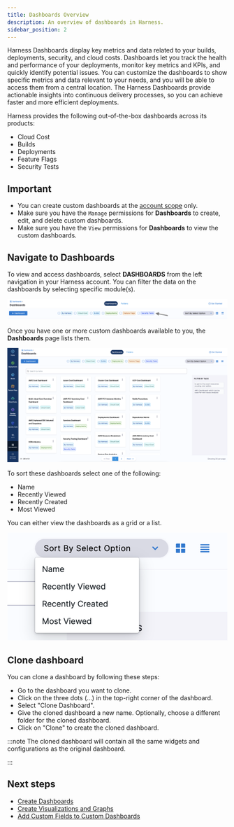 ```yaml
---
title: Dashboards Overview
description: An overview of dashboards in Harness.
sidebar_position: 2
---
```


Harness Dashboards display key metrics and data related to your builds, deployments, security, and cloud costs. Dashboards let you track the health and performance of your deployments, monitor key metrics and KPIs, and quickly identify potential issues. You can customize the dashboards to show specific metrics and data relevant to your needs, and you will be able to access them from a central location. The Harness Dashboards provide actionable insights into continuous delivery processes, so you can achieve faster and more efficient deployments.

Harness provides the following out-of-the-box dashboards across its products:

- Cloud Cost
- Builds 
- Deployments
- Feature Flags
- Security Tests

## Important

- You can create custom dashboards at the [account scope](../4_Role-Based-Access-Control/1-rbac-in-harness.md#rbac-scope) only.
- Make sure you have the `Manage` permissions for **Dashboards** to create, edit, and delete custom dashboards.
- Make sure you have the `View` permissions for **Dashboards** to view the custom dashboards.

## Navigate to Dashboards

To view and access dashboards, select **DASHBOARDS** from the left navigation in your Harness account.
You can filter the data on the dashboards by selecting specific module(s).

![](./static/filter-dashboard-data.png)

Once you have one or more custom dashboards available to you, the **Dashboards** page lists them.

![](./static/dashboards-overview.png)

To sort these dashboards select one of the following: 
 - Name
 - Recently Viewed
 - Recently Created
 - Most Viewed

You can either view the dashboards as a grid or a list.

![](./static/dashboard-view-options.png)

## Clone dashboard

You can clone a dashboard by following these steps:

- Go to the dashboard you want to clone.
- Click on the three dots (...) in the top-right corner of the dashboard.
- Select "Clone Dashboard".
- Give the cloned dashboard a new name.
  Optionally, choose a different folder for the cloned dashboard.
- Click on "Clone" to create the cloned dashboard.
 
:::note
The cloned dashboard will contain all the same widgets and configurations as the original dashboard.

:::

## Next steps
- [Create Dashboards](./create-dashboards.md)
- [Create Visualizations and Graphs](./create-visualizations-and-graphs.md)
- [Add Custom Fields to Custom Dashboards](./add-custom-fields.md)
